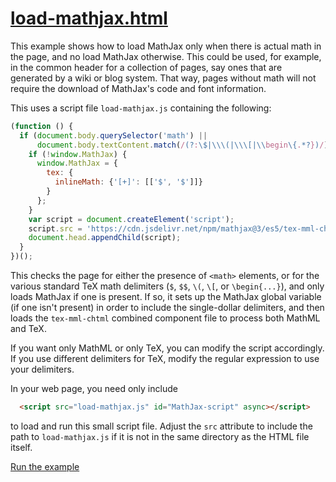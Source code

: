 # [load-mathjax.html](https://mathjax.github.io/MathJax-demos-web/load-mathjax.html)

This example shows how to load MathJax only when there is actual math in the page, and no load MathJax otherwise.  This could be used, for example, in the common header for a collection of pages, say ones that are generated by a wiki or blog system.  That way, pages without math will not require the download of MathJax's code and font information.

This uses a script file `load-mathjax.js` containing the following:

``` javascript
(function () {
  if (document.body.querySelector('math') ||
      document.body.textContent.match(/(?:\$|\\\(|\\\[|\\begin\{.*?})/)) {
    if (!window.MathJax) {
      window.MathJax = {
        tex: {
          inlineMath: {'[+]': [['$', '$']]}
        }
      };
    }
    var script = document.createElement('script');
    script.src = 'https://cdn.jsdelivr.net/npm/mathjax@3/es5/tex-mml-chtml.js';
    document.head.appendChild(script);
  }
})();
```

This checks the page for either the presence of `<math>` elements, or for the various standard TeX math delimiters (`$`, `$$`, `\(`, `\[`, or `\begin{...}`), and only loads MathJax if one is present.  If so, it sets up the MathJax global variable (if one isn't present) in order to include the single-dollar delimiters, and then loads the `tex-mml-chtml` combined component file to process both MathML and TeX.

If you want only MathML or only TeX, you can modify the script accordingly.  If you use different delimiters for TeX, modify the regular expression to use your delimiters.

In your web page, you need only include

``` html
  <script src="load-mathjax.js" id="MathJax-script" async></script>
```

to load and run this small script file.  Adjust the `src` attribute to include the path to `load-mathjax.js` if it is not in the same directory as the HTML file itself.

[Run the example](https://mathjax.github.io/MathJax-demos-web/load-mathjax.html)
